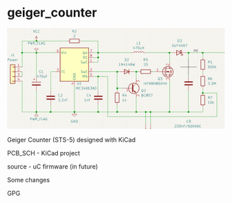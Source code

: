 # geiger_counter
<img src="https://raw.githubusercontent.com/Sidolux/geiger_counter/main/img/geiger_counter_hv.png">

Geiger Counter (STS-5) designed with KiCad

PCB_SCH - KiCad project

source - uC firmware (in future)

Some changes

GPG
